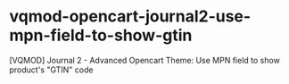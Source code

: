 # vqmod-opencart-journal2-use-mpn-field-to-show-gtin
[VQMOD] Journal 2 - Advanced Opencart Theme: Use MPN field to show product's "GTIN" code
